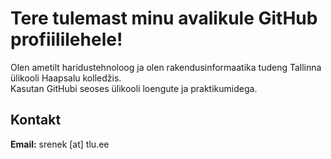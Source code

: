 # Tere tulemast minu avalikule GitHub profiililehele!  

Olen ametilt haridustehnoloog ja olen rakendusinformaatika tudeng Tallinna ülikooli Haapsalu kolledžis.  
Kasutan GitHubi seoses ülikooli loengute ja praktikumidega.  

## Kontakt  
**Email:** srenek [at] tlu.ee
